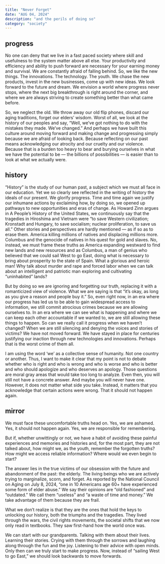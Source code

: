 ```yaml
---
title: "Never Forget"
date: "AUG 04, 2024"
description: "and the perils of doing so"
category: "society"
---
```


## progress

No one can deny that we live in a fast paced society where skill and usefulness to the system matter above all else. Your productivity and efficiency and ability to push forward are necessary for your earning money and survival. We are constantly afraid of falling behind. So, we like the new things. The innovations. The technology. The youth. We chase the new products, invest in the new businesses, come up with new ideas. We look forward to the future and dream. We envision a world where progress never stops, where the next big breakthrough is right around the corner, and where we are always striving to create something better than what came before.

So, we neglect the old. We throw away our old flip phones, discard our aging traditions, forget our elders’ wisdom. Worst of all, we look at the history of our peoples and say, “Well, we’ve got nothing to do with the mistakes they made. We’ve changed.” And perhaps we have built this culture around moving forward and making change and progressing simply because we are afraid of looking back. Because reflecting on our past means acknowledging our atrocity and our cruelty and our violence. Because that is a burden too heavy to bear and burying ourselves in what we have the potential to be — the billions of possibilities — is easier than to look at what we actually were. 

## history

“History” is the study of our human past, a subject which we must all face in our education. Yet we so clearly see reflected in the writing of history the ideals of our present. We glorify progress. Time and time again we justify our inhumane actions by exclaiming how, by doing so, we opened up pathways to new opportunities and eras of change. As Howard Zinn argues in A People’s History of the United States, we continuously say that the tragedies in Hiroshima and Vietnam were “to save Western civilization; Kronstadt and Hungary, to save socialism; nuclear proliferation, to save us all.” Other stories and perspectives are hardly mentioned — as if so as to erase them. America killing millions of natives and displacing millions more. Columbus and the genocide of natives in his quest for gold and slaves. No, instead, we must frame these truths as America expanding westward to find new lands and new resources and as Columbus, a man of genius who believed that we could sail West to go East, doing what is necessary to bring about prosperity to the state of Spain. What a glorious and heroic man! Why talk about murder and rape and forced labor when we can talk about an intelligent and patriotic man exploring and cultivating “uninhabited” lands? 

But by doing so we are ignoring and forgetting our truth, replacing it with a romanticized view of violence. What we are saying is that “it’s okay, as long as you give a reason and people buy it.” So, even right now, in an era where our progress has led us to be able to gain widespread access to information, we still commit atrocious crimes because we are allowing ourselves to. In an era where we can see what is happening and where we can keep each other accountable if we wanted to, we are still allowing these things to happen. So can we really call it progress when we haven’t changed? When we are still silencing and denying the voices and stories of victims? We have not moved forward. We have stayed in place for centuries justifying our inaction through new technologies and innovations. Perhaps that is the worst crime of them all.

I am using the word ‘we’ as a collective sense of humanity. Not one country or another. Thus, I want to make it clear that my point is not to debate whether who is right and who is wrong and who is worse and who is better and who should apologize and who deserves an apology. Those questions are moral gray areas that would take too long to analyze. Even then, you will still not have a concrete answer. And maybe you will never have one. However, it does not matter what side you take. Instead, it matters that you acknowledge that certain actions were wrong. That it should not happen again.

## mirror

We must face these uncomfortable truths head on. Yes, we are ashamed. Yes, it should not happen again. Yes, we are responsible for remembering.

But if, whether unwittingly or not, we have a habit of avoiding these painful experiences and memories and histories and, for the most part, they are not talked about, how might we, as the youth, remember the forgotten truths? How might we access reliable information? Where would we even begin to start?

The answer lies in the true victims of our obsession with the future and abandonment of the past: the elderly. The living beings who we are actively trying to marginalize, scorn, and forget. As reported by the National Council on Aging on July 8, 2024, “one in 10 Americans age 60+ have experienced some form of elder abuse.” We say their opinions are “old fashioned” and “outdated.” We call them “useless” and “a waste of time and money.” We take advantage of them because they are frail.

What we don’t realize is that they are the ones that hold the keys to unlocking our history, both the triumphs and the tragedies. They lived through the wars, the civil rights movements, the societal shifts that we now only read in textbooks. They saw first-hand how the world once was.

We can start with our grandparents. Talking with them about their lives. Learning their stories. Crying with them through the sorrows and laughing along through the fun and the joy. Listening to their advice with open minds. Only then can we truly start to make progress. Now, instead of “sailing West to go East,” we should look backwards to move forwards.

